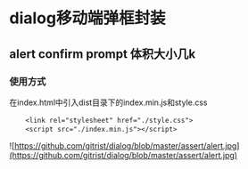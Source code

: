 # dialog移动端弹框封装
## alert  confirm prompt   体积大小几k
### 使用方式
在index.html中引入dist目录下的index.min.js和style.css
```
    <link rel="stylesheet" href="./style.css">
    <script src="./index.min.js"></script>
```


![https://github.com/gitrist/dialog/blob/master/assert/alert.jpg](https://github.com/gitrist/dialog/blob/master/assert/alert.jpg)